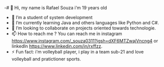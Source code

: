 -# 👋 Hi, my name is Rafael Souza i'm 19 years old
- 👀 I’m a student of system development
- 🌱 I’m currently learning Java and others languages like Python and C#.
- 💞️ I’m looking to collaborate on projects oriented towards technologie.
- 📫 How to reach me ? You can reach me in instagram https://www.instagram.com/_souza0311?igsh=dXF6MTZwajVncng4 or linkedIn https://www.linkedin.com/in/rxffzz.
- ⚡ Fun fact: i'm volleyball player, i play in a team sub-21 and love volleyball and pratictioner sports.

<!---
Rxffzz/Rxffzz is a ✨ special ✨ repository because its `README.md` (this file) appears on your GitHub profile.
You can click the Preview link to take a look at your changes.
--->
